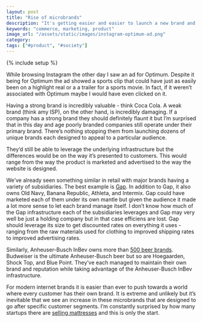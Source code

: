 ```yaml
---
layout: post
title: "Rise of microbrands"
description: "It's getting easier and easier to launch a new brand and we're moving toward a world where there will be a unique brand per person, all owned by a few companies."
keywords: "commerce, marketing, product"
image_url: "/assets/static/images/instagram-optimum-ad.png"
category:
tags: ["#product", "#society"]
---
```

{% include setup %}

<amp-img src="{{ IMG_PATH }}instagram-optimum-ad.png" alt="Optimum Instagram ad" width="750" height="1334" layout="responsive"></amp-img>

While browsing Instagram the other day I saw an ad for Optimum. Despite it being for Optimum the ad showed a sports clip that could have just as easily been on a highlight real or a a trailer for a sports movie. In fact, if it weren’t associated with Optimum maybe I would have even clicked on it.

Having a strong brand is incredibly valuable - think Coca Cola. A weak brand (think amy ISP), on the other hand, is incredibly damaging. If a company has a strong brand they should definitely flaunt it but I’m surprised that in this day and age poorly branded companies still operate under their primary brand. There’s nothing stopping them from launching dozens of unique brands each designed to appeal to a particular audience.

They’d still be able to leverage the underlying infrastructure but the differences would be on the way it’s presented to customers. This would range from the way the product is marketed and advertised to the way the website is designed.

We’ve already seen something similar in retail with major brands having a variety of subsidiaries. The best example is [Gap](https://en.wikipedia.org/wiki/Gap_Inc.). In addition to Gap, it also owns Old Navy, Banana Republic, Athleta, and Intermix. Gap could have marketed each of them under its own mantle but given the audience it made a lot more sense to let each brand manage itself. I don’t know how much of the Gap infrastructure each of the subsidiaries leverages and Gap may very well be just a holding company but in that case efficiens are lost. Gap should leverage its size to get discounted rates on everything it uses - ranging from the raw materials used for clothing to improved shipping rates to improved advertising rates.

Similarly, Anheuser-Busch InBev owns more than [500 beer brands](https://en.wikipedia.org/wiki/Anheuser-Busch_InBev). Budweiser is the ultimate Anheuser-Busch beer but so are Hoegaarden, Shock Top, and Blue Point. They’ve each managed to maintain their own brand and reputation while taking advantage of the Anheuser-Busch InBev infrastructure.

For modern internet brands it is easier than ever to push towards a world where every customer has their own brand. It is extreme and unlikely but it’s inevitable that we see an increase in these microbrands that are designed to go after specific customer segments. I’m constantly surprised by how many startups there are [selling mattresses](https://www.buzzfeed.com/iknowkayleen/slumber-party?utm_term=.fogE7AvJRd#.mwRBN9MJvO) and this is only the start.
